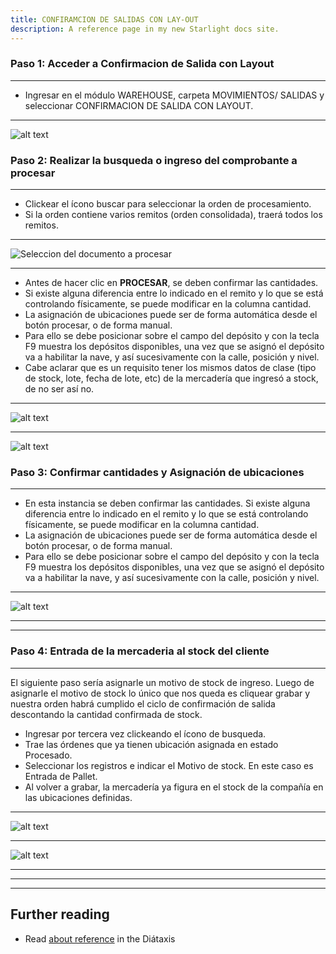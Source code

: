 ```yaml
---
title: CONFIRAMCION DE SALIDAS CON LAY-OUT
description: A reference page in my new Starlight docs site.
---
```

### Paso 1: Acceder a Confirmacion de Salida con Layout
---

- Ingresar en el módulo WAREHOUSE, carpeta MOVIMIENTOS/ SALIDAS y seleccionar CONFIRMACION DE SALIDA CON LAYOUT.

---
![alt text](image-17.png)


### Paso 2: Realizar la busqueda o ingreso del comprobante a procesar
---
- Clickear el ícono buscar para seleccionar la orden de procesamiento. 
- Si la orden contiene varios remitos (orden consolidada), traerá todos los remitos.
---

![Seleccion del documento a procesar](image-18.png)

---
- Antes de hacer clic en **PROCESAR**, se deben confirmar las cantidades. 
- Si existe alguna diferencia entre lo indicado en el remito y lo que se está controlando físicamente, se puede modificar en la columna cantidad.
- La asignación de ubicaciones puede ser de forma automática desde el botón procesar, o de forma manual. 
- Para ello se debe posicionar sobre el campo del depósito y con la tecla F9 muestra los depósitos disponibles, una vez que se asignó el depósito va a habilitar la nave, y así sucesivamente con la calle, posición y nivel. 
- Cabe aclarar que es un requisito tener los mismos datos de clase (tipo de stock, lote, fecha de lote, etc) de la mercadería que ingresó a stock, de no ser así no.


---

![alt text](image-19.png)

---

![alt text](image-24.png)


### Paso 3: Confirmar cantidades y Asignación de ubicaciones

---
- En esta instancia se deben confirmar las cantidades. Si existe alguna diferencia entre lo indicado en el remito y lo que se está controlando físicamente, se puede modificar en la columna cantidad.
- La asignación de ubicaciones puede ser de forma automática desde el botón procesar, o de forma manual. 
- Para ello se debe posicionar sobre el campo del depósito y con la tecla F9 muestra los depósitos disponibles, una vez que se asignó el depósito va a habilitar la nave, y así sucesivamente con la calle, posición y nivel. 

---
![alt text](image-21.png)

---

---

### Paso 4: Entrada de la mercaderia al stock del cliente
--- 
El siguiente paso sería asignarle un motivo de stock de ingreso. Luego de asignarle el motivo de stock lo único que nos queda es cliquear grabar y nuestra orden habrá cumplido el ciclo de confirmación de salida descontando la cantidad confirmada de stock.

- Ingresar por tercera vez clickeando el ícono de busqueda.
- Trae las órdenes que ya tienen ubicación asignada en estado Procesado.
- Seleccionar los registros e indicar el Motivo de stock. En este caso es Entrada de Pallet.
- Al volver a grabar, la mercadería ya figura en el stock de la compañía en las ubicaciones definidas.

---
![alt text](image-22.png)

---

![alt text](image-23.png)

---



---



---
## Further reading

- Read [about reference](https://diataxis.fr/reference/) in the Diátaxis
